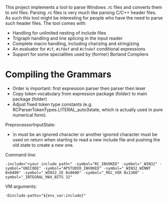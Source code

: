 This project implements a tool to parse Windows .rc files and converts them to xml files. Parsing .rc files is very much like parsing C/C++ header files. As such this tool might be interesting for people who have the need to parse such header files. The tool comes with:

- Handling for unlimited nesting of include files
- Trigraph handling and line splicing in the input reader
- Complete macro handling, including charizing  and stringizing
- An evaluator for `#if`, `#ifdef` and `#ifndef` conditional expressions
- Support for some specialities used by (former) Borland Compilers


Compiling the Grammars
===

- Order is important: first expression parser then parser then lexer
- Copy token vocabulary from expression package (folder) to main package (folder)
- Adjust fixed token type constants (e.g. RCParserTokenTypes.LITERAL_auto3state, which is actually used in pure numerical form).

PreprocessorInputState:

- \n must be an ignored character or another ignored character must be used on return when starting to read a new include file and
  pushing the old state to create a new one.

Command line:

`-include="<your include path>" -symbol="RC_INVOKED" -symbol="_WIN32" -symbol="UNICODE" -symbol="APSTUDIO_INVOKED" -symbol="_WIN32_WINNT 0x0400" -symbol="_WIN32_IE 0x0600" -symbol="_MSC_VER 0x1300" -symbol="_INTEGRAL_MAX_BITS 32"`

VM arguments:

`-Dinclude-paths="${env_var:include}"`
